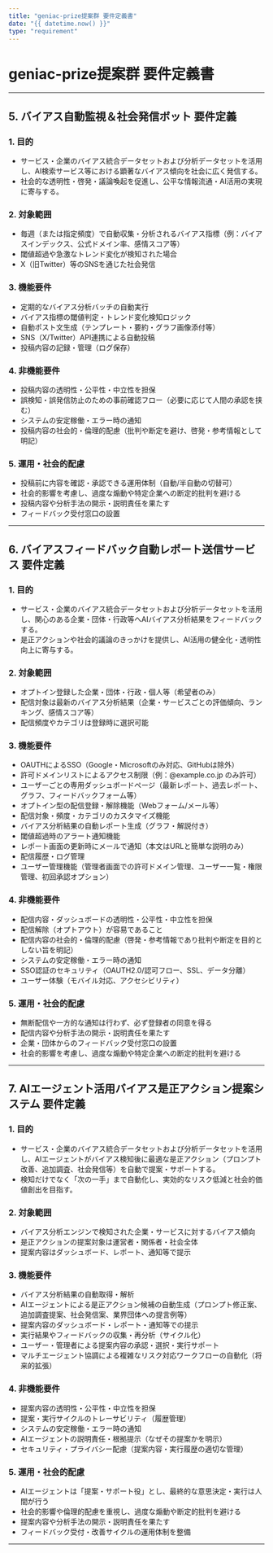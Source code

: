 ```yaml
---
title: "geniac-prize提案群 要件定義書"
date: "{{ datetime.now() }}"
type: "requirement"
---
```


# geniac-prize提案群 要件定義書

---

## 5. バイアス自動監視＆社会発信ボット 要件定義

### 1. 目的
- サービス・企業のバイアス統合データセットおよび分析データセットを活用し、AI検索サービス等における顕著なバイアス傾向を社会に広く発信する。
- 社会的な透明性・啓発・議論喚起を促進し、公平な情報流通・AI活用の実現に寄与する。

### 2. 対象範囲
- 毎週（または指定頻度）で自動収集・分析されるバイアス指標（例：バイアスインデックス、公式ドメイン率、感情スコア等）
- 閾値超過や急激なトレンド変化が検知された場合
- X（旧Twitter）等のSNSを通じた社会発信

### 3. 機能要件
- 定期的なバイアス分析バッチの自動実行
- バイアス指標の閾値判定・トレンド変化検知ロジック
- 自動ポスト文生成（テンプレート・要約・グラフ画像添付等）
- SNS（X/Twitter）API連携による自動投稿
- 投稿内容の記録・管理（ログ保存）

### 4. 非機能要件
- 投稿内容の透明性・公平性・中立性を担保
- 誤検知・誤発信防止のための事前確認フロー（必要に応じて人間の承認を挟む）
- システムの安定稼働・エラー時の通知
- 投稿内容の社会的・倫理的配慮（批判や断定を避け、啓発・参考情報として明記）

### 5. 運用・社会的配慮
- 投稿前に内容を確認・承認できる運用体制（自動/半自動の切替可）
- 社会的影響を考慮し、過度な煽動や特定企業への断定的批判を避ける
- 投稿内容や分析手法の開示・説明責任を果たす
- フィードバック受付窓口の設置

---

## 6. バイアスフィードバック自動レポート送信サービス 要件定義

### 1. 目的
- サービス・企業のバイアス統合データセットおよび分析データセットを活用し、関心のある企業・団体・行政等へAIバイアス分析結果をフィードバックする。
- 是正アクションや社会的議論のきっかけを提供し、AI活用の健全化・透明性向上に寄与する。

### 2. 対象範囲
- オプトイン登録した企業・団体・行政・個人等（希望者のみ）
- 配信対象は最新のバイアス分析結果（企業・サービスごとの評価傾向、ランキング、感情スコア等）
- 配信頻度やカテゴリは登録時に選択可能

### 3. 機能要件
- OAUTHによるSSO（Google・Microsoftのみ対応、GitHubは除外）
- 許可ドメインリストによるアクセス制限（例：@example.co.jp のみ許可）
- ユーザーごとの専用ダッシュボードページ（最新レポート、過去レポート、グラフ、フィードバックフォーム等）
- オプトイン型の配信登録・解除機能（Webフォーム/メール等）
- 配信対象・頻度・カテゴリのカスタマイズ機能
- バイアス分析結果の自動レポート生成（グラフ・解説付き）
- 閾値超過時のアラート通知機能
- レポート画面の更新時にメールで通知（本文はURLと簡単な説明のみ）
- 配信履歴・ログ管理
- ユーザー管理機能（管理者画面での許可ドメイン管理、ユーザー一覧・権限管理、初回承認オプション）

### 4. 非機能要件
- 配信内容・ダッシュボードの透明性・公平性・中立性を担保
- 配信解除（オプトアウト）が容易であること
- 配信内容の社会的・倫理的配慮（啓発・参考情報であり批判や断定を目的としない旨を明記）
- システムの安定稼働・エラー時の通知
- SSO認証のセキュリティ（OAUTH2.0/認可フロー、SSL、データ分離）
- ユーザー体験（モバイル対応、アクセシビリティ）

### 5. 運用・社会的配慮
- 無断配信や一方的な通知は行わず、必ず登録者の同意を得る
- 配信内容や分析手法の開示・説明責任を果たす
- 企業・団体からのフィードバック受付窓口の設置
- 社会的影響を考慮し、過度な煽動や特定企業への断定的批判を避ける

---

## 7. AIエージェント活用バイアス是正アクション提案システム 要件定義

### 1. 目的
- サービス・企業のバイアス統合データセットおよび分析データセットを活用し、AIエージェントがバイアス検知後に最適な是正アクション（プロンプト改善、追加調査、社会発信等）を自動で提案・サポートする。
- 検知だけでなく「次の一手」まで自動化し、実効的なリスク低減と社会的価値創出を目指す。

### 2. 対象範囲
- バイアス分析エンジンで検知された企業・サービスに対するバイアス傾向
- 是正アクションの提案対象は運営者・関係者・社会全体
- 提案内容はダッシュボード、レポート、通知等で提示

### 3. 機能要件
- バイアス分析結果の自動取得・解析
- AIエージェントによる是正アクション候補の自動生成（プロンプト修正案、追加調査提案、社会発信案、業界団体への提言例等）
- 提案内容のダッシュボード・レポート・通知等での提示
- 実行結果やフィードバックの収集・再分析（サイクル化）
- ユーザー・管理者による提案内容の承認・選択・実行サポート
- マルチエージェント協調による複雑なリスク対応ワークフローの自動化（将来的拡張）

### 4. 非機能要件
- 提案内容の透明性・公平性・中立性を担保
- 提案・実行サイクルのトレーサビリティ（履歴管理）
- システムの安定稼働・エラー時の通知
- AIエージェントの説明責任・根拠提示（なぜその提案かを明示）
- セキュリティ・プライバシー配慮（提案内容・実行履歴の適切な管理）

### 5. 運用・社会的配慮
- AIエージェントは「提案・サポート役」とし、最終的な意思決定・実行は人間が行う
- 社会的影響や倫理的配慮を重視し、過度な煽動や断定的批判を避ける
- 提案内容や分析手法の開示・説明責任を果たす
- フィードバック受付・改善サイクルの運用体制を整備

---